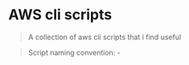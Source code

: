 # AWS cli scripts

> A collection of aws cli scripts that i find useful

> Script naming convention: <service>-<action>